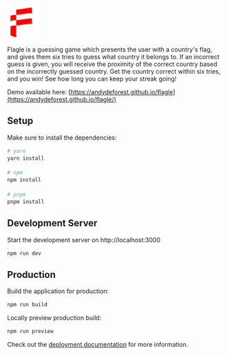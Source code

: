 ![](public/images/icon-red.png)

Flagle is a guessing game which presents the user with a country's flag, and gives them six tries to guess what country it belongs to. If an incorrect guess is given, you will receive the proximity of the correct country based on the incorrectly guessed country. Get the country correct within six tries, and you win! See how long you can keep your streak going!

Demo available here: [https://andydeforest.github.io/flagle](https://andydeforest.github.io/flagle/)

## Setup

Make sure to install the dependencies:

```bash
# yarn
yarn install

# npm
npm install

# pnpm
pnpm install
```

## Development Server

Start the development server on http://localhost:3000

```bash
npm run dev
```

## Production

Build the application for production:

```bash
npm run build
```

Locally preview production build:

```bash
npm run preview
```

Check out the [deployment documentation](https://nuxt.com/docs/getting-started/deployment) for more information.

